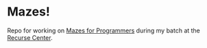 # Mazes!

Repo for working on [Mazes for Programmers](http://www.mazesforprogrammers.com/) during my batch at the [Recurse Center](https://www.recurse.com/about).